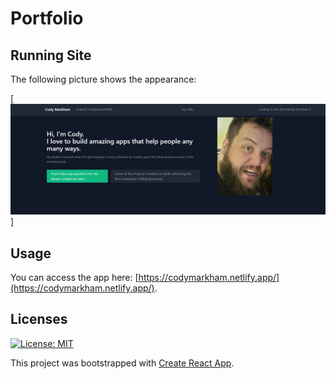 # Portfolio


## Running Site
The following picture shows the appearance:

[![Explantion Image](https://github.com/codywmarkham/Portfolio/blob/main/public/front.PNG)]

## Usage
You can access the app here: [https://codymarkham.netlify.app/](https://codymarkham.netlify.app/).


## Licenses
[![License: MIT](https://img.shields.io/badge/License-MIT-yellow.svg)](https://github.com/codywmarkham/Portfolio/blob/main/LICENSE)

This project was bootstrapped with [Create React App](https://github.com/facebook/create-react-app).


